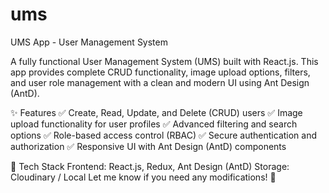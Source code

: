 # ums
UMS App - User Management System

A fully functional User Management System (UMS) built with React.js. This app provides complete CRUD functionality, image upload options, filters, and user role management with a clean and modern UI using Ant Design (AntD).

✨ Features
✅ Create, Read, Update, and Delete (CRUD) users
✅ Image upload functionality for user profiles
✅ Advanced filtering and search options
✅ Role-based access control (RBAC)
✅ Secure authentication and authorization
✅ Responsive UI with Ant Design (AntD) components

🚀 Tech Stack
Frontend: React.js, Redux, Ant Design (AntD)
Storage: Cloudinary / Local
Let me know if you need any modifications! 🚀

